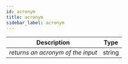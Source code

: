 ```yaml
---
id: acronym
title: acronym
sidebar_label: acronym
---
```


|            Description            |  Type  |
| :-------------------------------: | :----: |
| _returns an acronym of the input_ | string |